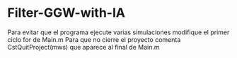 # Filter-GGW-with-IA

Para evitar que el programa ejecute varias simulaciones modifique el primer 
ciclo for de Main.m
Para que no cierre el proyecto comenta CstQuitProject(mws) que aparece al 
final de Main.m